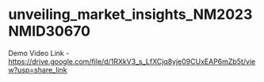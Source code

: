 # unveiling_market_insights_NM2023NMID30670


Demo Video Link - https://drive.google.com/file/d/1RXkV3_s_LfXCjq8yje09CUxEAP6mZb5t/view?usp=share_link
